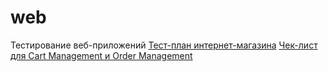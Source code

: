 # web
Тестирование веб-приложений
[Тест-план интернет-магазина](https://docs.google.com/spreadsheets/d/1pY3ToWXzVU11cHGoy5NOes1zTrSLS8SLQNtoOWJ3uAQ/edit?usp=sharing)
[Чек-лист для Cart Management и Order Management](https://docs.google.com/spreadsheets/d/1ZcbIUBAMqMpx16SVoxMsexxydZqTIrmxKd884FT7TdA/edit?usp=sharing)

